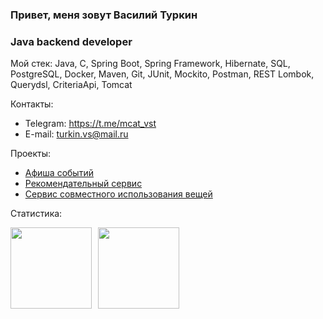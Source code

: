 ### Привет, меня зовут Василий Туркин

### Java backend developer

Мой стек: Java, C, Spring Boot, Spring Framework, Hibernate, SQL, PostgreSQL, Docker, Maven, Git, JUnit, Mockito, Postman, REST
Lombok, Querydsl, CriteriaApi, Tomcat

Контакты:
* Telegram: https://t.me/mcat_vst
* E-mail: turkin.vs@mail.ru

Проекты: 
* [Афиша событий](https://github.com/mrchcat/java-explore-with-me)
* [Рекомендательный сервис](https://github.com/mrchcat/java-filmorate-team)
* [Сервис совместного использования вещей](https://github.com/mrchcat/java-shareit)


Статистика:
<div>
<a href="https://github-readme-stats.vercel.app/api?username=mrchcat&hide=contribs&show_icons=true">
  <img  align="left" height="130" style="margin-right: 10px" src="https://github-readme-stats.vercel.app/api?username=mrchcat&hide=contribs&show_icons=true" />
</a>
<a href="https://github-readme-stats.vercel.app/api/top-langs/?username=mrchcat&layout=compact">
  <img align="left" height="130" src="https://github-readme-stats.vercel.app/api/top-langs/?username=mrchcat&layout=compact" />
</a>
</div>

